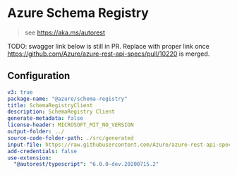 # Azure Schema Registry

> see https://aka.ms/autorest

TODO: swagger link below is still in PR. Replace with proper link once 
https://github.com/Azure/azure-rest-api-specs/pull/10220 is merged.

## Configuration

```yaml
v3: true
package-name: "@azure/schema-registry"
title: SchemaRegistryClient
description: SchemaRegistry Client
generate-metadata: false
license-header: MICROSOFT_MIT_NO_VERSION
output-folder: ../
source-code-folder-path: ./src/generated
input-file: https://raw.githubusercontent.com/Azure/azure-rest-api-specs/0800a75b14392a5303066e9b905511db449ce0b5/specification/schemaregistry/data-plane/Microsoft.EventHub/preview/2018-01-01-preview/schemaregistry.json
add-credentials: false
use-extension:
  "@autorest/typescript": "6.0.0-dev.20200715.2"
```
